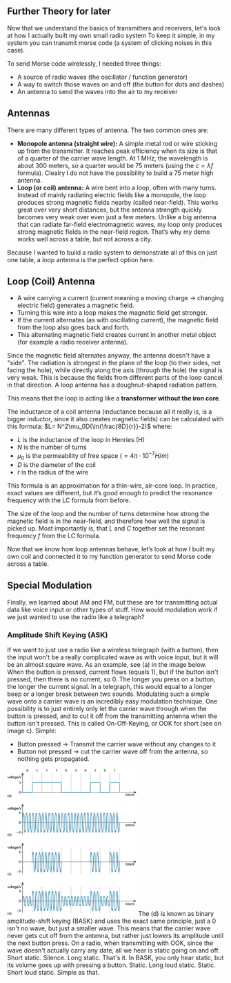 ## Further Theory for later
Now that we understand the basics of transmitters and receivers, let's look at how I actually built my own small radio system
To keep it simple, in my system you can transmit morse code (a system of clicking noises in this case). 

To send Morse code wirelessly, I needed three things:  
- A source of radio waves (the oscillator / function generator)  
- A way to switch those waves on and off (the button for dots and dashes)  
- An antenna to send the waves into the air to my receiver

## Antennas
There are many different types of antenna. The two common ones are:
- **Monopole antenna (straight wire):** A simple metal rod or wire sticking up from the transmitter. It reaches peak efficiency when its size is that of a quarter of the carrier wave length. At 1 MHz, the wavelength is about 300 meters, so a quarter would be 75 meters (using the $c=\lambda f$ formula). Clealry I do not have the possibility to build a 75 meter high antenna.
- **Loop (or coil) antenna:** A wire bent into a loop, often with many turns. Instead of mainly radiating electric fields like a monopole, the loop produces strong magnetic fields nearby (called near-field). This works great over very short distances, but the antenna strength quickly becomes very weak over even just a few meters. Unlike a big antenna that can radiate far-field electromagnetic waves, my loop only produces strong magnetic fields in the near-field region. That’s why my demo works well across a table, but not across a city.
  
Because I wanted to build a radio system to demonstrate all of this on just one table, a loop antenna is the perfect option here.

## Loop (Coil) Antenna
- A wire carrying a current (current meaning a moving charge -> changing electric field) generates a magnetic field. 
- Turning this wire into a loop makes the magnetic field get stronger.
- If the current alternates (as with oscillating current), the magnetic field from the loop also goes back and forth.
- This alternating magnetic field creates current in another metal object (for example a radio receiver antenna).

Since the magnetic field alternates anyway, the antenna doesn't have a "side". 
The radiation is strongest in the plane of the loop (to their sides, not facing the hole), while directly along the axis (through the hole) the signal is very weak. This is because the fields from different parts of the loop cancel in that direction. A loop antenna has a doughnut-shaped radiation pattern.

This means that the loop is acting like a **transformer without the iron core**.

The inductance of a coil antenna (inductance because all it really is, is a bigger inductor, since it also creates magnetic fields) can be calculated with this formula:
$L= N^2\mu_0D(\ln{\frac{8D}{r}}-2)$
where:
- $L$ is the inductance of the loop in Henries (H)
- $N$ is the number of turns
- $\mu_0$ is the permeability of free space $(=4\pi \cdot 10^{-7} H/m)$
- $D$ is the diameter of the coil
- $r$ is the radius of the wire

This formula is an approximation for a thin-wire, air-core loop. In practice, exact values are different, but it’s good enough to predict the resonance frequency with the LC formula from before.

The size of the loop and the number of turns determine how strong the magnetic field is in the near-field, and therefore how well the signal is picked up. Most importantly is, that $L$ and $C$ together set the resonant frequency $f$ from the LC formula.

Now that we know how loop antennas behave, let’s look at how I built my own coil and connected it to my function generator to send Morse code across a table.

## Special Modulation
Finally, we learned about AM and FM, but these are for transmitting actual data like voice input or other types of stuff. How would modulation work if we just wanted to use the radio like a telegraph?

### Amplitude Shift Keying (ASK)
If we want to just use a radio like a wireless telegraph (with a button), then the input won't be a really complicated wave as with voice input, but it will be an almost square wave. As an example, see (a) in the image below. When the button is pressed, current flows (equals 1), but if the button isn't pressed, then there is no current, so 0. The longer you press on a button, the longer the current signal. In a telegraph, this would equal to a longer beep or a longer break between two sounds. 
Modulating such a simple wave onto a carrier wave is an incredibly easy modulation technique. One possibility is to just entirely only let the carrier wave through when the button is pressed, and to cut it off from the transmitting antenna when the button isn't pressed. This is called On-Off-Keying, or OOK for short (see on image c). 
Simple:
- Button pressed -> Transmit the carrier wave without any changes to it
- Button not pressed -> cut the carrier wave off from the antenna, so nothing gets propagated.
<img src="images_script\tm355_bk1_pt2_f018.eps.jpg" width="300"> 
The (d) is known as binary amplitude-shift keying (BASK) and uses the exact same principle, just a 0 isn't no wave, but just a smaller wave. This means that the carrier wave never gets cut off from the antenna, but rather just lowers its amplitude until the next button press.
On a radio, when transmitting with OOK, since the wave doesn't actually carry any date, all we hear is static going on and off. Short static. Silence. Long static. That's it. 
In BASK, you only hear static, but its volume goes up with pressing a button. Static. Long loud static. Static. Short loud static. Simple as that.